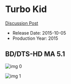 # Turbo Kid

[Discussion Post](https://www.avsforum.com/threads/bass-eq-for-filtered-movies.2995212/post-59630474)

* Release Date: 2015-10-05
* Production Year: 2015

## BD/DTS-HD MA 5.1

![img 0](https://i.imgur.com/Lm3AE5b.jpg)

![img 1](https://i.imgur.com/F5myWhv.png)


